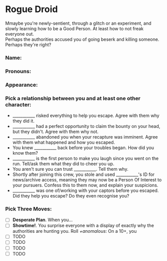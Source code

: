 # Rogue Droid

Mmaybe you're newly-sentient, through a glitch or an experiment, and slowly learning how to be a Good Person. At least how to not freak everyone out.  
Perhaps the authorities accused you of going beserk and killing someone. Perhaps they're right?  

### Name:  
### Pronouns:  
### Appearance:  
### Pick a relationship between you and at least one other character:
- ___________ risked everything to help you escape. Agree with them why they did it.
- ___________ had a perfect opportunity to claim the bounty on your head, but they didn't. Agree with them why not.
- ___________ abandoned you when your recapture was imminent. Agree with them what happened and how you escaped.
- You knew ___________ back before your troubles began. How did you know them?
- ___________ is the first person to make you laugh since you went on the run. Tell/ask them what they did to cheer you up.
- You aren't sure you can trust ___________. Tell them why.
- Shortly after joining this crew, you stole and used ___________'s ID for news/archive access, meaning they may now be a Person Of Interest to your pursuers.  Confess this to them now, and explain your suspicions.
- ___________ was one of/working with your captors before you escaped. Did they help you escape? Do they even recognise you?

### Pick Three Moves:
- [ ] __Desperate Plan__. When you... 
- [ ] __Showtime!__. You surprise everyone with a display of exactly why the authorities are hunting you. Roll _+anomalous_: On a 10+, you
- [ ] TODO
- [ ] TODO
- [ ] TODO
- [ ] TODO
